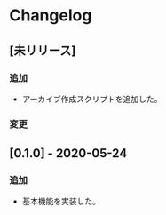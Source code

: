 # Changelog

## [未リリース]

### 追加

* アーカイブ作成スクリプトを追加した。

### 変更

## [0.1.0] - 2020-05-24

### 追加

* 基本機能を実装した。
